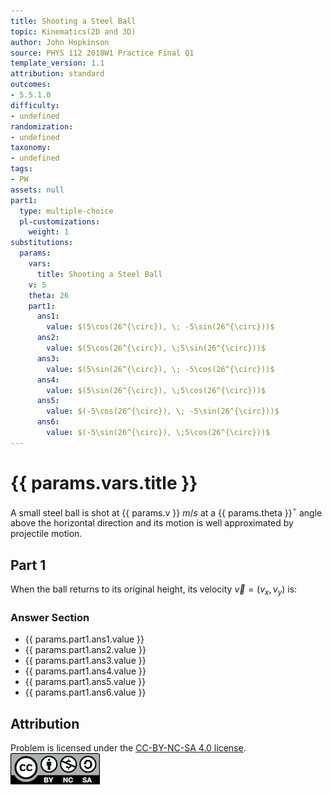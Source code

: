 ```yaml
---
title: Shooting a Steel Ball
topic: Kinematics(2D and 3D)
author: John Hopkinson
source: PHYS 112 2018W1 Practice Final Q1
template_version: 1.1
attribution: standard
outcomes:
- 5.5.1.0
difficulty:
- undefined
randomization:
- undefined
taxonomy:
- undefined
tags:
- PW
assets: null
part1:
  type: multiple-choice
  pl-customizations:
    weight: 1
substitutions:
  params:
    vars:
      title: Shooting a Steel Ball
    v: 5
    theta: 26
    part1:
      ans1:
        value: $(5\cos(26^{\circ}), \; -5\sin(26^{\circ}))$
      ans2:
        value: $(5\cos(26^{\circ}), \;5\sin(26^{\circ}))$
      ans3:
        value: $(5\sin(26^{\circ}), \; -5\cos(26^{\circ}))$
      ans4:
        value: $(5\sin(26^{\circ}), \;5\cos(26^{\circ}))$
      ans5:
        value: $(-5\cos(26^{\circ}), \; -5\sin(26^{\circ}))$
      ans6:
        value: $(-5\sin(26^{\circ}), \;5\cos(26^{\circ}))$
---
```

# {{ params.vars.title }}
A small steel ball is shot at {{ params.v }} $m/s$ at a {{ params.theta }}$^{\circ}$ angle above the horizontal direction and its motion is well approximated by projectile motion.

## Part 1

When the ball returns to its original height, its velocity $\overrightarrow{v} = (v_x, v_y)$ is:

### Answer Section

- {{ params.part1.ans1.value }}
- {{ params.part1.ans2.value }}
- {{ params.part1.ans3.value }}
- {{ params.part1.ans4.value }}
- {{ params.part1.ans5.value }}
- {{ params.part1.ans6.value }}

## Attribution

Problem is licensed under the [CC-BY-NC-SA 4.0 license](https://creativecommons.org/licenses/by-nc-sa/4.0/).<br> ![The Creative Commons 4.0 license requiring attribution-BY, non-commercial-NC, and share-alike-SA license.](https://raw.githubusercontent.com/firasm/bits/master/by-nc-sa.png)